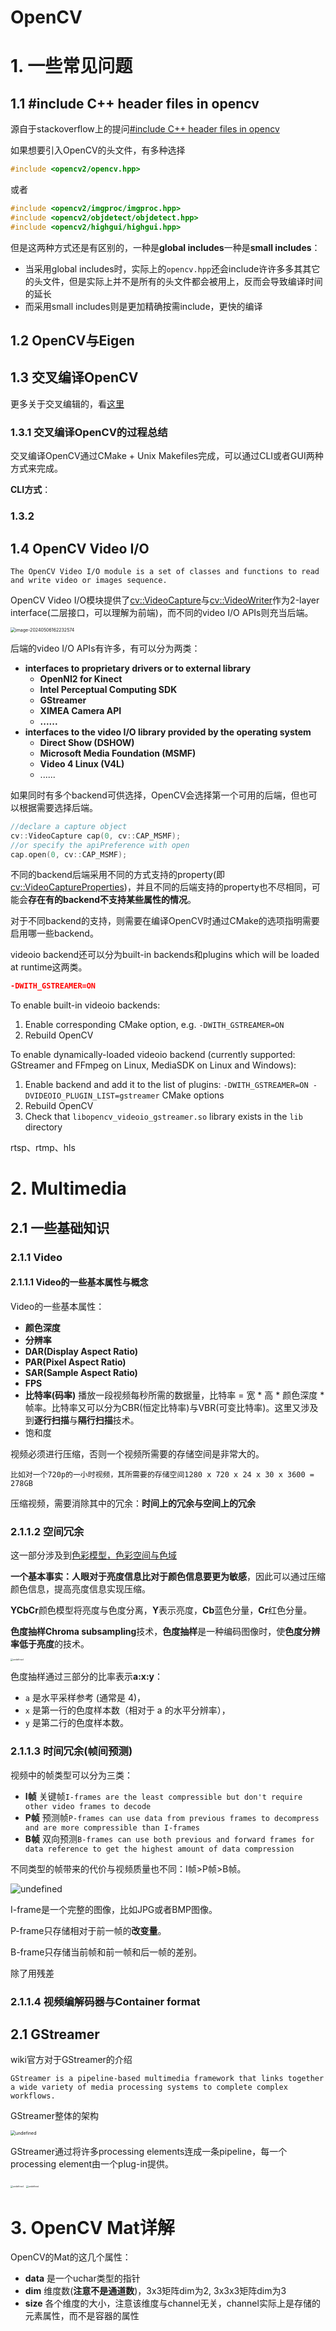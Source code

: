 # OpenCV



# 1. 一些常见问题



## 1.1 #include C++ header files in opencv

源自于stackoverflow上的提问[#include C++ header files in opencv](https://stackoverflow.com/questions/19177456/include-c-header-files-in-opencv)

如果想要引入OpenCV的头文件，有多种选择

```c++
#include <opencv2/opencv.hpp>
```

或者

```c++
#include <opencv2/imgproc/imgproc.hpp>
#include <opencv2/objdetect/objdetect.hpp>
#include <opencv2/highgui/highgui.hpp>
```

但是这两种方式还是有区别的，一种是**global includes**一种是**small includes**：

- 当采用global includes时，实际上的`opencv.hpp`还会include许许多多其其它的头文件，但是实际上并不是所有的头文件都会被用上，反而会导致编译时间的延长
- 而采用small includes则是更加精确按需include，更快的编译



## 1.2 OpenCV与Eigen



## 1.3 交叉编译OpenCV

更多关于交叉编辑的，看[这里](./cmake与makefile.md#1.4-交叉编译)

### 1.3.1 交叉编译OpenCV的过程总结

交叉编译OpenCV通过CMake + Unix Makefiles完成，可以通过CLI或者GUI两种方式来完成。

**CLI方式**：





### 1.3.2 

## 1.4 OpenCV Video I/O

```
The OpenCV Video I/O module is a set of classes and functions to read and write video or images sequence.
```

OpenCV Video I/O模块提供了[cv::VideoCapture](https://docs.opencv.org/4.9.0/d8/dfe/classcv_1_1VideoCapture.html)与[cv::VideoWriter](https://docs.opencv.org/4.9.0/dd/d9e/classcv_1_1VideoWriter.html)作为2-layer interface(二层接口，可以理解为前端)，而不同的video I/O APIs则充当后端。

<img src="assets/image-20240506162232574.png" alt="image-20240506162232574" style="zoom: 50%;" />

后端的video I/O APIs有许多，有可以分为两类：

- **interfaces to proprietary drivers or to external library**
  - **OpenNI2 for Kinect**
  - **Intel Perceptual Computing SDK**
  - **GStreamer**
  - **XIMEA Camera API**
  - **......**
- **interfaces to the video I/O library provided by the operating system**
  - **Direct Show (DSHOW)**
  - **Microsoft Media Foundation (MSMF)**
  - **Video 4 Linux (V4L)**
  - ......

如果同时有多个backend可供选择，OpenCV会选择第一个可用的后端，但也可以根据需要选择后端。

```c++
//declare a capture object
cv::VideoCapture cap(0, cv::CAP_MSMF);
//or specify the apiPreference with open
cap.open(0, cv::CAP_MSMF);
```

不同的backend后端采用不同的方式支持的property(即[cv::VideoCaptureProperties](https://docs.opencv.org/4.9.0/d4/d15/group__videoio__flags__base.html#gaeb8dd9c89c10a5c63c139bf7c4f5704d))，并且不同的后端支持的property也不尽相同，可能会**存在有的backend不支持某些属性的情况**。



对于不同backend的支持，则需要在编译OpenCV时通过CMake的选项指明需要启用哪一些backend。

videoio backend还可以分为built-in backends和plugins which will be loaded at runtime这两类。

```cmake
-DWITH_GSTREAMER=ON
```

To enable built-in videoio backends:

1. Enable corresponding CMake option, e.g. `-DWITH_GSTREAMER=ON`
2. Rebuild OpenCV

To enable dynamically-loaded videoio backend (currently supported: GStreamer and FFmpeg on Linux, MediaSDK on Linux and Windows):

1. Enable backend and add it to the list of plugins: `-DWITH_GSTREAMER=ON -DVIDEOIO_PLUGIN_LIST=gstreamer` CMake options
2. Rebuild OpenCV
3. Check that `libopencv_videoio_gstreamer.so` library exists in the `lib` directory



rtsp、rtmp、hls



# 2. Multimedia

## 2.1 一些基础知识

### 2.1.1 Video

#### 2.1.1.1 Video的一些基本属性与概念

Video的一些基本属性：

- **颜色深度**
- **分辨率**
- **DAR(Display Aspect Ratio)**
- **PAR(Pixel Aspect Ratio)**
- **SAR(Sample Aspect Ratio)**
- **FPS**
- **比特率(码率)** 播放一段视频每秒所需的数据量，比特率 = 宽 * 高 * 颜色深度 * 帧率。比特率又可以分为CBR(恒定比特率)与VBR(可变比特率)。这里又涉及到**逐行扫描**与**隔行扫描**技术。
- 饱和度







视频必须进行压缩，否则一个视频所需要的存储空间是非常大的。

```
比如对一个720p的一小时视频，其所需要的存储空间1280 x 720 x 24 x 30 x 3600 = 278GB
```

压缩视频，需要消除其中的冗余：**时间上的冗余与空间上的冗余**



### 2.1.1.2 空间冗余

这一部分涉及到[色彩模型，色彩空间与色域](../图形学/图形学.md#色品图与色域)

**一个基本事实：人眼对于亮度信息比对于颜色信息要更为敏感**，因此可以通过压缩颜色信息，提高亮度信息实现压缩。

**YCbCr**颜色模型将亮度与色度分离，**Y**表示亮度，**Cb**蓝色分量，**Cr**红色分量。





**色度抽样Chroma subsampling**技术，**色度抽样**是一种编码图像时，使**色度分辨率低于亮度**的技术。

<img src="assets/2560px-Common_chroma_subsampling_ratios_YCbCr_CORRECTED.svg-1715097658265-13.png" alt="undefined" style="zoom: 25%;" />

色度抽样通过三部分的比率表示**a​\:x\:y**：

- `a` 是水平采样参考 (通常是 4)，
- `x` 是第一行的色度样本数（相对于 a 的水平分辨率），
- `y` 是第二行的色度样本数。



### 2.1.1.3 时间冗余(帧间预测)

视频中的帧类型可以分为三类：

- **I帧** 关键帧`I‑frames are the least compressible but don't require other video frames to decode`
- **P帧** 预测帧`P‑frames can use data from previous frames to decompress and are more compressible than I‑frames`
- **B帧** 双向预测`B‑frames can use both previous and forward frames for data reference to get the highest amount of data compression`

不同类型的帧带来的代价与视频质量也不同：I帧>P帧>B帧。

![undefined](assets/2560px-I_P_and_B_frames.svg.png)

I-frame是一个完整的图像，比如JPG或者BMP图像。

P-frame只存储相对于前一帧的**改变量**。

B-frame只存储当前帧和前一帧和后一帧的差别。



除了用残差



### 2.1.1.4 视频编解码器与Container format





## 2.1 GStreamer

wiki官方对于GStreamer的介绍

```
GStreamer is a pipeline-based multimedia framework that links together a wide variety of media processing systems to complete complex workflows.
```



GStreamer整体的架构

<img src="assets/1280px-GStreamer_overview.svg.png" alt="undefined" style="zoom:50%;" />

GStreamer通过将许多processing elements连成一条pipeline，每一个processing element由一个plug-in提供。

<img src="assets/2560px-GStreamer_and_plug-in_types.svg.png" alt="undefined" style="zoom: 25%;" />



<img src="assets/2560px-GStreamer_Technical_Overview.svg.png" alt="undefined" style="zoom: 25%;" />



# 3. OpenCV Mat详解

OpenCV的Mat的这几个属性：

- **data** 是一个uchar类型的指针
- **dim** 维度数(**注意不是通道数**)，3x3矩阵dim为2, 3x3x3矩阵dim为3
- **size** 各个维度的大小，注意该维度与channel无关，channel实际上是存储的元素属性，而不是容器的属性



